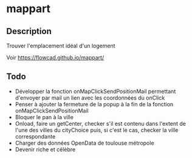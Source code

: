# mappart
## Description
Trouver l'emplacement idéal d'un logement

Voir https://flowcad.github.io/mappart/

## Todo
* Développer la fonction onMapClickSendPositionMail permettant d'envoyer par mail un lien avec les coordonnées du onClick
* Penser à ajouter la fermeture de la popup à la fin de la fonction onMapClickSendPositionMail
* Bloquer le pan à la ville
* Onload, faire un getCenter, checker s'il est contenu dans l'extent de l'une des villes du cityChoice puis, si c'est le cas, checker la ville correspondante
* Charger des données OpenData de toulouse métropole
* Devenir riche et célèbre
